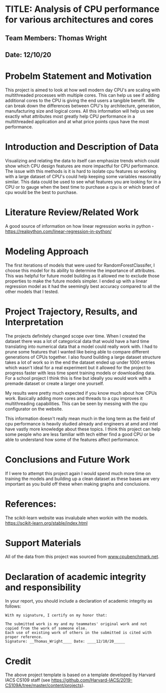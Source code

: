 

# TITLE: Analysis of CPU performance for various architectures and cores
## Team Members: Thomas Wright
## Date: 12/10/20

# Probelm Statement and Motivation
This project is aimed to look at how well modern day CPU's are scaling with multithreaded processes with multiple cores. This can help us see if adding additional cores to the CPU is giving the end users a tangible benefit. We can break down the differences between CPU's by architecture, generation, manufacturing size and logical cores. All this information will help us see exactly what attributes most greatly help CPU performance in a multithreaded application and at what price points cpus have the most performance.

# Introduction and Description of Data
Visualizing and relating the data to itself can emphasize trends which could show which CPU design features are more impactful for CPU performance. The issue with this methods is it is hard to isolate cpu features so working with a large dataset of CPU's could help keeping some variables reasonably similar. This data could be used to see what features you are looking for in a CPU or to gauge when the best time to purchase a cpu is or which brand of cpu would be the best to purchase.

# Literature Review/Related Work 
A good source of information on how linear regression works in python - https://realpython.com/linear-regression-in-python/

# Modeling Approach
The first iterations of models that were used for RandomForestClassifer, I choose this model for its ability to determine the importance of attributes. This was helpful for future model building as it allowed me to exclude those properties to make the future models simpler.
I ended up with a linear regression model as it had the seemingly best accuracy compared to all the other models that I tested.

# Project Trajectory, Results, and Interpretation 
The projects definitely changed scope over time. When I created the dataset there was a lot of categorical data that would have a hard time translating into numerical data that a model could really work with. I had to prune some features that I wanted like being able to compare different generations of CPUs together. I also found building a large dataset structure takes a lot of work so in the end the dataset ended up under 1000 entries which wasn't ideal for a real experiment but it allowed for the project to progress faster with less time spent training models or downloading data. For a school project I think this is fine but ideally you would work with a premade dataset or create a larger one yourself.

My results were pretty much expected if you know much about how CPUs work. Basically adding more cores and threads to a cpu improves it multithreading capabilities. This can be seen by messing with the cpu configurator on the website.

This information doesn't really mean much in the long term as the field of cpu performance is heavily studied already and engineers at amd and intel have vastly more knowledge about these topics. I think this project can help some people who are less familiar with tech either find a good CPU or be able to understand how some of the features affect performance.

# Conclusions and Future Work
If I were to attempt this project again I would spend much more time on training the models and building up a clean dataset as these bases are very important as you build off these when making graphs and conclusions.

# References:
The scikit-learn website was invalubale when workin with the models. https://scikit-learn.org/stable/index.html

# Support Materials
All of the data from this project was sourced from www.cpubenchmark.net.

# Declaration of academic integrity and responsibility

In your report, you should include a declaration of academic integrity as follows:

```
With my signature, I certify on my honor that:

The submitted work is my and my teammates' original work and not copied from the work of someone else.
Each use of existing work of others in the submitted is cited with proper reference.
Signature: __Thomas_Wright____ Date: ____12/10/20_____
```

# Credit
The above project template is based on a template developed by Harvard IACS CS109 staff (see https://github.com/Harvard-IACS/2019-CS109A/tree/master/content/projects).
